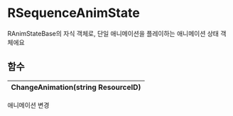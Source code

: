 # **RSequenceAnimState**


RAnimStateBase의 자식 객체로, 단일 애니메이션을 플레이하는 애니메이션 상태 객체에요 
## **함수**

| **ChangeAnimation(string ResourceID)** |
| :--- |

애니메이션 변경 

